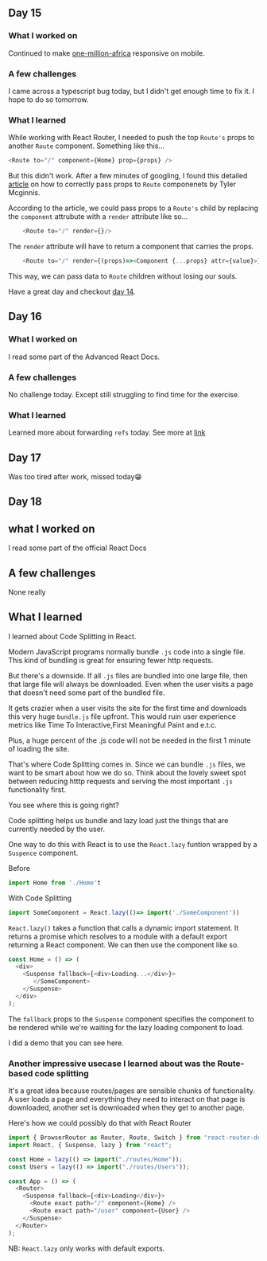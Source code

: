 ## Day 15

### What I worked on

Continued to make [one-million-africa](https://one-million-africa.netlify.com) responsive on mobile.

### A few challenges

I came across a typescript bug today, but I didn't get enough time to fix it. I hope to do so tomorrow.

### What I learned

While working with React Router, I needed to push the top `Route's` props to another `Route` component. Something like this...

```js
<Route to="/" component={Home} prop={props} />
```

But this didn't work. After a few minutes of googling, I found this detailed [article](https://tylermcginnis.com/react-router-pass-props-to-components/) on how to correctly pass props to `Route` componenets by Tyler Mcginnis.

According to the article, we could pass props to a `Route's` child by replacing the `component` attrubute with a `render` attribute like so...

```js
    <Route to="/" render={}/>
```

The `render` attribute will have to return a component that carries the props.

```js
    <Route to="/" render={(props)=><Component {...props} attr={value}>}/>
```

This way, we can pass data to `Route` children without losing our souls.

Have a great day and checkout [day 14](https://github.com/vickOnRails/100-days-of-react/tree/master/week2#day-14).

## Day 16

### What I worked on

I read some part of the Advanced React Docs.

### A few challenges

No challenge today. Except still struggling to find time for the exercise.

### What I learned

Learned more about forwarding `refs` today. See more at [link](https://reactjs.org/docs/forwarding-refs.html)

## Day 17

Was too tired after work, missed today😁

## Day 18

## what I worked on

I read some part of the official React Docs

## A few challenges

None really

## What I learned

I learned about Code Splitting in React.

Modern JavaScript programs normally bundle `.js` code into a single file. This kind of bundling is great for ensuring fewer http requests.

But there's a downside. If all `.js` files are bundled into one large file, then that large file will always be downloaded.
Even when the user visits a page that doesn't need some part of the bundled file.

It gets crazier when a user visits the site for the first time and downloads this very huge `bundle.js` file upfront. This would ruin user experience metrics like Time To Interactive,First Meaningful Paint and e.t.c.

Plus, a huge percent of the .js code will not be needed in the first 1 minute of loading the site.

That's where Code Splitting comes in. Since we can bundle `.js` files, we want to be smart about how we do so.
Think about the lovely sweet spot between reducing htttp requests and serving the most important `.js` functionality first.

You see where this is going right?

Code splitting helps us bundle and lazy load just the things that are currently needed by the user.

One way to do this with React is to use the `React.lazy` funtion wrapped by a `Suspence` component.

Before

```js
import Home from './Home't
```

With Code Splitting

```js
import SomeComponent = React.lazy(()=> import('./SomeComponent'))
```

`React.lazy()` takes a function that calls a dynamic import statement. It returns a promise which resolves to a module with a default export returning a React component. We can then use the component like so.

```js
const Home = () => (
  <div>
    <Suspense fallback={<div>Loading...</div>}>
       </SomeComponent>
    </Suspense>
  </div>
);
```

The `fallback` props to the `Suspense` component specifies the component to be rendered while we're waiting for the lazy loading component to load.

I did a demo that you can see here.

### Another impressive usecase I learned about was the Route-based code splitting

It's a great idea because routes/pages are sensible chunks of functionality. A user loads a page and everything they need to interact on that page is downloaded, another set is downloaded when they get to another page.

Here's how we could possibly do that with React Router

```js
import { BrowserRouter as Router, Route, Switch } from "react-router-dom";
import React, { Suspense, lazy } from "react";

const Home = lazy(() => import("./routes/Home"));
const Users = lazy(() => import("./routes/Users"));

const App = () => (
  <Router>
    <Suspense fallback={<div>Loading</div>}>
      <Route exact path="/" component={Home} />
      <Route exact path="/user" component={User} />
    </Suspense>
  </Router>
);
```

NB: `React.lazy` only works with default exports.
